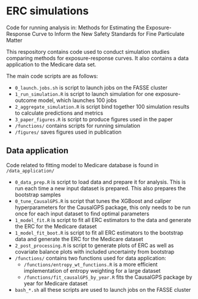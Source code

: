 # ERC simulations
Code for running analysis in: Methods for Estimating the Exposure-Response Curve to Inform the New Safety Standards for Fine Particulate Matter

This respository contains code used to conduct simulation studies comparing methods for exposure-response curves. It also contains a data application to the Medicare data set. 

The main code scripts are as follows:
* `0_launch.jobs.sh` is script to launch jobs on the FASSE cluster
* `1_run_simulation.R` is script to launch simulation for one exposure-outcome model, which launches 100 jobs
* `2_aggregate_simulation.R` is script bind together 100 simulation results to calculate predictions and metrics
* `3_paper_figures.R` is script to produce figures used in the paper
* `/functions/` contains scripts for running simulation
* `/figures/` saves figures used in publication

## Data application
Code related to fitting model to Medicare database is found in `/data_application/`

* `0_data_prep.R` is script to load data and prepare it for analysis. This is run each time a new input dataset is prepared. This also prepares the bootstrap samples
* `0_tune_CausalGPS.R` is script that tunes the XGBoost and caliper hyperparameters for the CausalGPS package, this only needs to be run once for each input dataset to find optimal parameters
* `1_model_fit.R` is script to fit all ERC estimators to the data and generate the ERC for the Medicare dataset
* `1_model_fit_boot.R` is script to fit all ERC estimators to the bootstrap data and generate the ERC for the Medicare dataset
* `2_post_processing.R` is script to generate plots of ERC as well as covariate balance plots with included uncertainty from bootstrap
* `/functions/` contains two functions used for data application:
  * `/functions/entropy_wt_functions.R` is a more efficient implementation of entropy weighting for a large dataset
  * `/functions/fit_causalGPS_by_year.R` fits the CausalGPS package by year for Medicare dataset
* `bash_*.sh` all these scripts are used to launch jobs on the FASSE cluster 